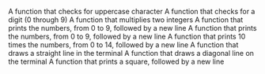A function that checks for uppercase character
A function that checks for a digit (0 through 9)
A function that multiplies two integers
A function that prints the numbers, from 0 to 9, followed by a new line
A function that prints the numbers, from 0 to 9, followed by a new line
A function that prints 10 times the numbers, from 0 to 14, followed by a new line
A function that draws a straight line in the terminal
A function that draws a diagonal line on the terminal
A function that prints a square, followed by a new line
